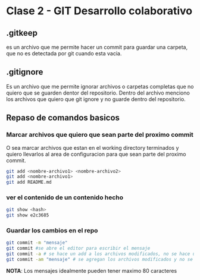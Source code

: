# Clase 2 - GIT Desarrollo colaborativo

## .gitkeep
es un archivo que me permite hacer un commit para guardar una carpeta, que no es detectada por git cuando esta vacia.

## .gitignore
Es un archivo que me permite ignorar archivos o carpetas completas que no quiero que se guarden dentor del repositorio. Dentro del archivo menciono los archivos que quiero que git ignore y no guarde dentro del repositorio.

## Repaso de comandos basicos

### Marcar archivos que quiero que sean parte del proximo commit
O sea marcar archivos que estan en el working directory terminados y quiero llevarlos al area de configuracion para que sean parte del proximo commit.

```sh
git add <nombre-archivo1> <nombre-archivo2>
git add <nombre-archivo1>
git add README.md
```

### ver el contenido de un contenido hecho

```sh
git show <hash>
git show e2c3685
```

### Guardar los cambios en el repo

```sh
git commit -m "mensaje"
git commit #se abre el editor para escribir el mensaje
git commit -a # se hace un add a los archivos modificados, no se hace un add los archivos untracked y se abre el editor
git commit -am "mensaje" # se agregan los archivos modificados y no se abre el editor para escribir el mensaje
```
**NOTA**: Los mensajes idealmente pueden tener maximo 80 caracteres